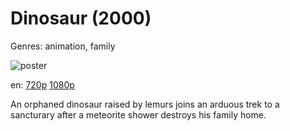 # Dinosaur (2000)

Genres: animation, family

![poster](http://image.tmdb.org/t/p/w500/jZDp3C5howi40aCeqXDJliodXk9.jpg)

en:
  [720p](magnet:?xt=urn:btih:9915731737C3C5EE863B1580A53C5CC84AE39434&tr=udp://glotorrents.pw:6969/announce&tr=udp://tracker.opentrackr.org:1337/announce&tr=udp://torrent.gresille.org:80/announce&tr=udp://tracker.openbittorrent.com:80&tr=udp://tracker.coppersurfer.tk:6969&tr=udp://tracker.leechers-paradise.org:6969&tr=udp://p4p.arenabg.ch:1337&tr=udp://tracker.internetwarriors.net:1337)
  [1080p](magnet:?xt=urn:btih:3A58C8C46ECAB555C533F5AD458D37F5ED09CB25&tr=udp://glotorrents.pw:6969/announce&tr=udp://tracker.opentrackr.org:1337/announce&tr=udp://torrent.gresille.org:80/announce&tr=udp://tracker.openbittorrent.com:80&tr=udp://tracker.coppersurfer.tk:6969&tr=udp://tracker.leechers-paradise.org:6969&tr=udp://p4p.arenabg.ch:1337&tr=udp://tracker.internetwarriors.net:1337)
  


An orphaned dinosaur raised by lemurs joins an arduous trek to a sancturary after a meteorite shower destroys his family home.